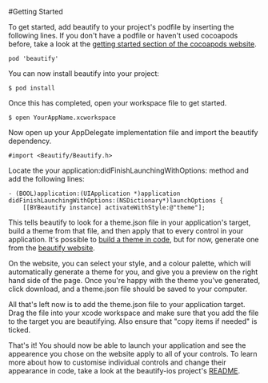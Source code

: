 #Getting Started

To get started, add beautify to your project's podfile by inserting the following lines. If you don't have a podfile or haven't used cocoapods before, take a look at the [getting started section of the cocoapods website](http://cocoapods.org/).

	pod 'beautify'

You can now install beautify into your project:

	$ pod install

Once this has completed, open your workspace file to get started.

	$ open YourAppName.xcworkspace

Now open up your AppDelegate implementation file and import the beautify dependency.

	#import <Beautify/Beautify.h>

Locate the your application:didFinishLaunchingWithOptions: method and add the following lines:

	- (BOOL)application:(UIApplication *)application didFinishLaunchingWithOptions:(NSDictionary*)launchOptions {
		[[BYBeautify instance] activateWithStyle:@"theme"];

This tells beautify to look for a theme.json file in your application's target, build a theme from that file, and then apply that to every control in your application. It's possible to [build a theme in code](https://github.com/beautify/beautify-ios#building-a-theme-in-code), but for now, generate one from the [beautify website](http://www.beautify.io/download.html).

On the website, you can select your style, and a colour palette, which will automatically generate a theme for you, and give you a preview on the right hand side of the page. Once you're happy with the theme you've generated, click download, and a theme.json file should be saved to your computer.

All that's left now is to add the theme.json file to your application target. Drag the file into your xcode workspace and make sure that you add the file to the target you are beautifying. Also ensure that "copy items if needed" is ticked.

That's it! You should now be able to launch your application and see the appearence you chose on the website apply to all of your controls. To learn more about how to customise individual controls and change their appearance in code, take a look at the beautify-ios project's [README](https://github.com/beautify/beautify-ios/blob/master/README.md).
